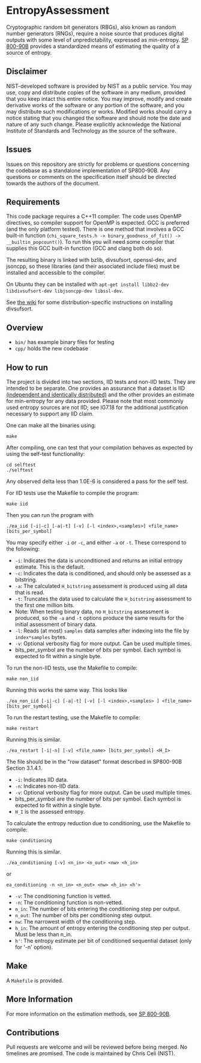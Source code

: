 # EntropyAssessment

Cryptographic random bit generators (RBGs), also known as random number generators (RNGs), require a noise source that produces digital outputs with some level of unpredictability, expressed as min-entropy. [SP 800-90B](https://nvlpubs.nist.gov/nistpubs/SpecialPublications/NIST.SP.800-90B.pdf) provides a standardized means of estimating the quality of a source of entropy.

## Disclaimer

NIST-developed software is provided by NIST as a public service. You may use, copy and distribute copies of the software in any medium, provided that you keep intact this entire notice. You may improve, modify and create derivative works of the software or any portion of the software, and you may distribute such modifications or works. Modified works should carry a notice stating that you changed the software and should note the date and nature of any such change. Please explicitly acknowledge the National Institute of Standards and Technology as the source of the software.

## Issues

Issues on this repository are strictly for problems or questions concerning the codebase as a standalone implementation of SP800-90B. Any questions or comments on the specification itself should be directed towards the authors of the document. 

## Requirements

This code package requires a C++11 compiler. The code uses OpenMP directives, so compiler support for OpenMP is expected. GCC is preferred (and the only platform tested). There is one method that involves a GCC built-in function (`chi_square_tests.h -> binary_goodness_of_fit() -> __builtin_popcount()`). To run this you will need some compiler that supplies this GCC built-in function (GCC and clang both do so).

The resulting binary is linked with bzlib, divsufsort, openssl-dev, and jsoncpp, so these libraries (and their associated include files) must be installed and accessible to the compiler.

On Ubuntu they can be installed with `apt-get install libbz2-dev libdivsufsort-dev libjsoncpp-dev libssl-dev`.

See [the wiki](https://github.com/usnistgov/SP800-90B_EntropyAssessment/wiki/Installing-libdivsufsort) for some distribution-specific instructions on installing divsufsort.

## Overview

* `bin/` has example binary files for testing
* `cpp/` holds the new codebase

## How to run

The project is divided into two sections, IID tests and non-IID tests. They are intended to be separate. One provides an assurance that a dataset is IID [(independent and identically distributed)](https://en.wikipedia.org/wiki/Independent_and_identically_distributed_random_variables) and the other provides an estimate for min-entropy for any data provided. Please note that most commonly used entropy sources are not IID; see IG7.18 for the additional justification necessary to support any IID claim.

One can make all the binaries using:

	make

After compiling, one can test that your compilation behaves as expected by using the self-test functionality:
	
	cd selftest
	./selftest

Any observed delta less than 1.0E-6 is considered a pass for the self test.

For IID tests use the Makefile to compile the program:

    make iid

Then you can run the program with

    ./ea_iid [-i|-c] [-a|-t] [-v] [-l <index>,<samples>] <file_name> [bits_per_symbol]

You may specify either `-i` or `-c`, and either `-a` or `-t`. These correspond to the following:

* `-i`: Indicates the data is unconditioned and returns an initial entropy estimate. This is the default.
* `-c`: Indicates the data is conditioned, and should only be assessed as a bitstring.
* `-a`: The calculated `H_bitstring` assessment is produced using all data that is read.
* `-t`: Truncates the data used to calculate the `H_bitstring` assessment to the first one million bits.
* Note: When testing binary data, no `H_bitstring` assessment is produced, so the `-a` and `-t` options produce the same results for the initial assessment of binary data.
* `-l`: Reads (at most) `samples` data samples after indexing into the file by `index*samples` bytes.
* `-v`: Optional verbosity flag for more output. Can be used multiple times.
* bits_per_symbol are the number of bits per symbol. Each symbol is expected to fit within a single byte.

To run the non-IID tests, use the Makefile to compile:

    make non_iid

Running this works the same way. This looks like

	./ea_non_iid [-i|-c] [-a|-t] [-v] [-l <index>,<samples> ] <file_name> [bits_per_symbol]

To run the restart testing, use the Makefile to compile:
    
    make restart

Running this is similar.
	
	./ea_restart [-i|-n] [-v] <file_name> [bits_per_symbol] <H_I>

The file should be in the "row dataset" format described in SP800-90B Section 3.1.4.1.

* `-i`: Indicates IID data.
* `-n`: Indicates non-IID data.
* `-v`: Optional verbosity flag for more output. Can be used multiple times.
* bits_per_symbol are the number of bits per symbol. Each symbol is expected to fit within a single byte.
* `H_I` is the assessed entropy.

To calculate the entropy reduction due to conditioning, use the Makefile to compile:
    
    make conditioning

Running this is similar.

    ./ea_conditioning [-v] <n_in> <n_out> <nw> <h_in>

or

    ea_conditioning -n <n_in> <n_out> <nw> <h_in> <h'>

* `-v`: The conditioning function is vetted.
* `-n`: The conditioning function is non-vetted.
* `n_in`: The number of bits entering the conditioning step per output.
* `n_out`: The number of bits per conditioning step output.
* `nw`: The narrowest width of the conditioning step.
* `h_in`: The amount of entropy entering the conditioning step per output. Must be less than n_in.
* `h'`:  The entropy estimate per bit of conditioned sequential dataset (only for '-n' option).

## Make

A `Makefile` is provided.

## More Information

For more information on the estimation methods, see [SP 800-90B](https://nvlpubs.nist.gov/nistpubs/SpecialPublications/NIST.SP.800-90B.pdf).

## Contributions

Pull requests are welcome and will be reviewed before being merged. No timelines are promised. The code is maintained by Chris Celi (NIST).
